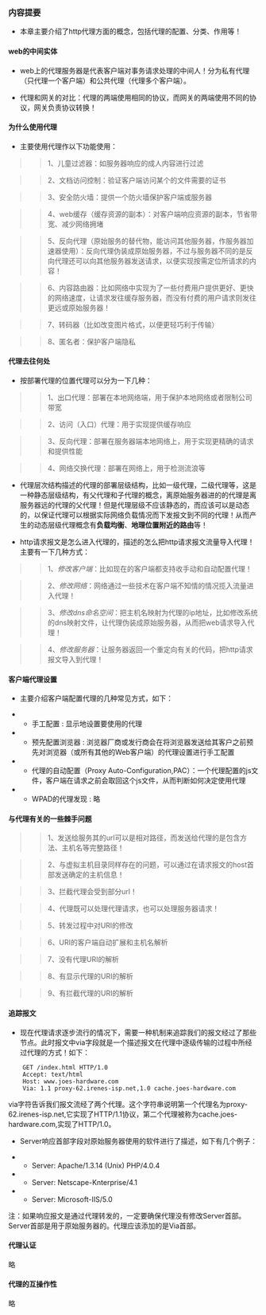 ### 内容提要

* 本章主要介绍了http代理方面的概念，包括代理的配置、分类、作用等！

#### web的中间实体

* web上的代理服务器是代表客户端对事务请求处理的中间人！分为私有代理（只代理一个客户端）和公共代理（代理多个客户端）。

* 代理和网关的对比：代理的两端使用相同的协议，而网关的两端使用不同的协议，网关负责协议转换！

#### 为什么使用代理

* 主要使用代理作以下功能使用：

>>1、儿童过滤器：如服务器响应的成人内容进行过滤

>>2、文档访问控制：验证客户端访问某个的文件需要的证书

>>3、安全防火墙：提供一个防火墙保护客户端或服务器

>>4、web缓存（缓存资源的副本）：对客户端响应资源的副本，节省带宽、减少网络拥堵

>>5、反向代理（原始服务的替代物，能访问其他服务器，作服务器加速器使用）：反向代理伪装成原始服务器，不过与服务器不同的是反向代理还可以向其他服务器发送请求，以便实现按需定位所请求的内容！

>>6、内容路由器：比如网络中实现为了一些付费用户提供更好、更快的网络速度，让请求发往缓存服务器，而没有付费的用户请求则发往更远或原始服务器！

>>7、转码器（比如改变图片格式，以便更轻巧利于传输）

>>8、匿名者：保护客户端隐私


#### 代理去往何处

* 按部署代理的位置代理可以分为一下几种：

>>1、出口代理：部署在本地网络端，用于保护本地网络或者限制公司带宽

>>2、访问（入口）代理：用于实现提供缓存响应

>>3、反向代理：部署在服务器端本地网络上，用于实现更精确的请求和提供性能

>>4、网络交换代理：部署在网络上，用于检测流浪等

* 代理层次结构描述的代理的部署层级结构，比如一级代理，二级代理等，这是一种静态层级结构，有父代理和子代理的概念，离原始服务器进的的代理是离服务器远的代理的父代理！但是代理层级不应该静态的，而应该可以是动态的，以保证代理可以根据实际网络负载情况而下发报文到不同的代理！从而产生的动态层级代理概念有**负载均衡**、**地理位置附近的路由**等！

* http请求报文是怎么进入代理的，描述的怎么把http请求报文流量导入代理！主要有一下几种方式：

>>1、*修改客户端*：比如现在的客户端都支持收手动和自动配置代理！

>>2、*修改网络*：网络通过一些技术在客户端不知情的情况揽入流量进入代理！

>>3、*修改dns命名空间*：把主机名映射为代理的ip地址，比如修改系统的dns映射文件，让代理伪装成原始服务器，从而把web请求导入代理！

>>4、*修改服务器*：让服务器返回一个重定向有关的代码，把http请求报文导入到代理！


#### 客户端代理设置

* 主要介绍客户端配置代理的几种常见方式，如下：

- - 手工配置 : 显示地设置要使用的代理

- - 预先配置浏览器 : 浏览器厂商或发行商会在将浏览器发送给其客户之前预先对浏览器（或所有其他的Web客户端）的代理设置进行手工配置

- - 代理的自动配置（Proxy Auto-Configuration,PAC）：一个代理配置的js文件，客户端在请求之前会取回这个js文件，从而判断如何决定使用代理

- - WPAD的代理发现 : 略

#### 与代理有关的一些棘手问题

>>1、发送给服务其的url可以是相对路径，而发送给代理的是包含方法、主机名等完整路径！

>>2、与虚拟主机目录同样存在的问题，可以通过在请求报文的host首部发送确定的主机信息！

>>3、拦截代理会受到部分url！

>>4、代理既可以处理代理请求，也可以处理服务器请求！

>>5、转发过程中对URI的修改

>>6、URI的客户端自动扩展和主机名解析

>>7、没有代理URI的解析

>>8、有显示代理的URI的解析

>>9、有拦截代理的URI的解析


#### 追踪报文


* 现在代理请求逐步流行的情况下，需要一种机制来追踪我们的报文经过了那些节点。此时报文中via字段就是一个描述报文在代理中逐级传输的过程中所经过代理的方式！如下：

```
	GET /index.html HTTP/1.0
	Accept: text/html
	Host: www.joes-hardware.com
	Via: 1.1 proxy-62.irenes-isp.net,1.0 cache.joes-hardware.com

```
via字符告诉我们报文流经了两个代理。这个字符串说明第一个代理名为proxy-62.irenes-isp.net,它实现了HTTP/1.1协议，第二个代理被称为cache.joes-hardware.com,实现了HTTP/1.0。

* Server响应首部字段对原始服务器使用的软件进行了描述，如下有几个例子：
- -  Server: Apache/1.3.14 (Unix) PHP/4.0.4

- -  Server: Netscape-Knterprise/4.1

- -  Server: Microsoft-IIS/5.0

注：如果响应报文是通过代理转发的，一定要确保代理没有修改Server首部。Server首部是用于原始服务器的。代理应该添加的是Via首部。

#### 代理认证

略

#### 代理的互操作性

略